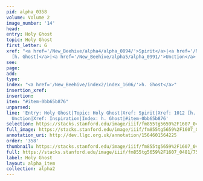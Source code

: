 ```yaml
---
pid: alpha_0358
volume: Volume 2
image_number: '14'
head: 
entry: Holy Ghost
topic: Holy Ghost
first_letter: G
xref: "<a href='/New_Beehive/alpha4/alpha_0894/'>Spirit</a>|<a href='/New_Beehive/toc/toc2_196/'>1012
  [h. Ghost]</a>|<a href='/New_Beehive/alpha5/alpha_0991/'>Unction</a>|Inspiration"
see: 
page: 
add: 
type: 
index: "<a href='/New_Beehive/index2/index_1606/'>h. Ghost</a>"
insertion_xref: 
insertion: 
item: "#item-0bb65b876"
unparsed: 
line: 'Entry: Holy Ghost|Topic: Holy Ghost|Xref: Spirit|Xref: 1012 [h. Ghost]|Xref:
  Unction|Xref: Inspiration|Index: h. Ghost|#item-0bb65b876'
selection: https://stacks.stanford.edu/image/iiif/fm855tg5659%2F1607_0481/757,1440,2995,633/full/0/default.jpg
full_image: https://stacks.stanford.edu/image/iiif/fm855tg5659%2F1607_0481/full/full/0/default.jpg
annotation_uri: http://dev.llgc.org.uk/annotation/1564601564225
order: '358'
thumbnail: https://stacks.stanford.edu/image/iiif/fm855tg5659%2F1607_0481/757,1440,600,180/250,/0/default.jpg
full: https://stacks.stanford.edu/image/iiif/fm855tg5659%2F1607_0481/757,1440,2995,633/full/0/default.jpg
label: Holy Ghost
layout: alpha_item
collection: alpha2
---
```

